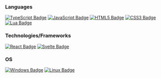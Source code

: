 <h3>Languages</h3>
<div id="badges">
<a href="https://www.typescriptlang.org/"><img src="https://img.shields.io/badge/typescript-%23323330.svg?style=for-the-badge&logo=typescript&logoColor=3178C6" alt="TypeScript Badge"/></a>
<a href="https://ecma-international.org/publications-and-standards/standards/ecma-262/"><img src="https://img.shields.io/badge/javascript-%23323330.svg?style=for-the-badge&logo=javascript&logoColor=%23F7DF1E" alt="JavaScript Badge"/></a>
<a href="https://html.spec.whatwg.org/multipage/"><img src="https://img.shields.io/badge/html5-%23323330.svg?style=for-the-badge&logo=html5" alt="HTML5 Badge"/></a>
<a href="https://www.w3.org/Style/CSS/"><img src="https://img.shields.io/badge/css3-%23323330.svg?style=for-the-badge&logo=css3&logoColor=%231572B6" alt="CSS3 Badge"/></a>
<a href="https://www.lua.org/"><img src="https://img.shields.io/badge/lua-%23323330.svg?style=for-the-badge&logo=lua&logoColor=000080" alt="Lua Badge"/></a>
</div>

<h3>Technologies/Frameworks</h3>
<div id="frameworks-badges">
<a href="https://react.dev/"><img src="https://img.shields.io/badge/react-%23323330.svg?style=for-the-badge&logo=react" alt="React Badge"/></a>
<a href="https://svelte.dev/"><img src="https://img.shields.io/badge/svelte-%23323330.svg?style=for-the-badge&logo=svelte" alt="Svelte Badge"/></a>
</div>

<h3>OS</h3>
<div id="os-badges">
<a href="https://support.microsoft.com/ru-ru/windows"><img src="https://img.shields.io/badge/windows-%23323330.svg?style=for-the-badge&logo=windows" alt="Windows Badge"/></a>
<a href="https://ubuntu.com/"><img src="https://img.shields.io/badge/linux-%23323330.svg?style=for-the-badge&logo=linux" alt="Linux Badge"/></a>
</div>



<!--
**Ergalla/Ergalla** is a ✨ _special_ ✨ repository because its `README.md` (this file) appears on your GitHub profile.

Here are some ideas to get you started:

- 🔭 I’m currently working on ...
- 🌱 I’m currently learning ...
- 👯 I’m looking to collaborate on ...
- 🤔 I’m looking for help with ...
- 💬 Ask me about ...
- 📫 How to reach me: ...
- 😄 Pronouns: ...
- ⚡ Fun fact: ...
-->
